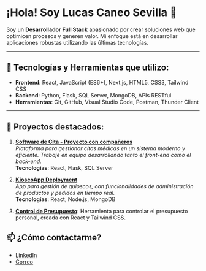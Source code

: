 # ¡Hola! Soy Lucas Caneo Sevilla 👋

Soy un **Desarrollador Full Stack** apasionado por crear soluciones web que optimicen procesos y generen valor. Mi enfoque está en desarrollar aplicaciones robustas utilizando las últimas tecnologías.

---

## 🚀 Tecnologías y Herramientas que utilizo:

- **Frontend**: React, JavaScript (ES6+), Next.js, HTML5, CSS3, Tailwind CSS
- **Backend**: Python, Flask, SQL Server, MongoDB, APIs RESTful
- **Herramientas**: Git, GitHub, Visual Studio Code, Postman, Thunder Client

---

## 🌟 Proyectos destacados:

1. **[Software de Cita - Proyecto con compañeros](https://github.com/4GeeksAcademy/Software-cita-ALVARO-MAXI-LUCAS-BELEN-OKOK)**  
   _Plataforma para gestionar citas médicas en un sistema moderno y eficiente. Trabajé en equipo desarrollando tanto el front-end como el back-end._  
   **Tecnologías**: React, Flask, SQL Server

2. **[KioscoApp Deployment](https://github.com/lucki200/quioscoapp_deployment)**  
   _App para gestión de quioscos, con funcionalidades de administración de productos y pedidos en tiempo real._  
   **Tecnologías**: React, Node.js, MongoDB
3. **[Control de Presupuesto](https://github.com/lucki200/ControlPresupuesto)**: Herramienta para controlar el presupuesto personal, creada con React y Tailwind CSS.

## 📫 ¿Cómo contactarme?

- [LinkedIn](https://www.linkedin.com/in/lucascaneosevilla/)
- [Correo](mailto:luck_caneo@hotmail.com)

  
